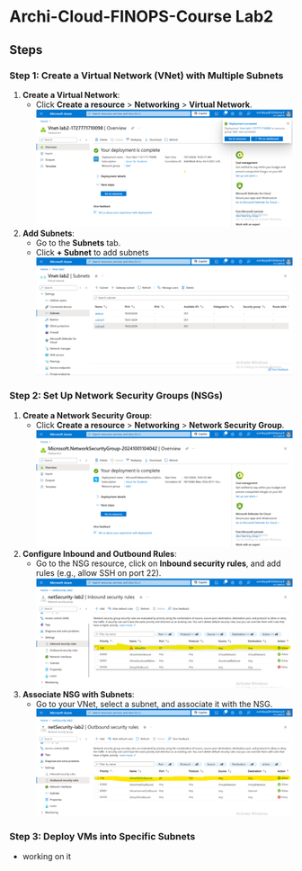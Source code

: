 # Archi-Cloud-FINOPS-Course Lab2

## Steps

### Step 1: Create a Virtual Network (VNet) with Multiple Subnets

1. **Create a Virtual Network**:
   - Click **Create a resource** > **Networking** > **Virtual Network**.
   ![NetWork Creation](./vnetcreation.png)
2. **Add Subnets**:
   - Go to the **Subnets** tab.
   - Click **+ Subnet** to add subnets
   ![Adding Subnets](./addingsubnets.png)

### Step 2: Set Up Network Security Groups (NSGs)

1. **Create a Network Security Group**:
   - Click **Create a resource** > **Networking** > **Network Security Group**.
   ![NSG Creation](./ngscreation.png)
2. **Configure Inbound and Outbound Rules**:
   - Go to the NSG resource, click on **Inbound security rules**, and add rules (e.g., allow SSH on port 22).
   ![Inbound Configuration](./inboundconfig.png)
3. **Associate NSG with Subnets**:
   - Go to your VNet, select a subnet, and associate it with the NSG.
   ![Outbound Configuration](./outboundconfig.png)

### Step 3: Deploy VMs into Specific Subnets

 - working on it 



